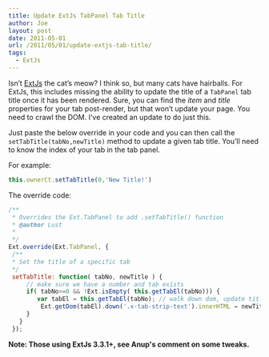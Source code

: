 ```yaml
---
title: Update ExtJs TabPanel Tab Title
author: Joe
layout: post
date: 2011-05-01
url: /2011/05/01/update-extjs-tab-title/
tags:
  - ExtJs
---
```

Isn&#8217;t [ExtJs][1] the cat&#8217;s meow? I think so, but many cats have hairballs. For ExtJs, this includes missing the ability to update the title of a `TabPanel` tab title once it has been rendered. Sure, you can find the _item_ and _title_ properties for your tab post-render, but that won&#8217;t update your page. You need to crawl the DOM. I&#8217;ve created an update to do just this.

Just paste the below override in your code and you can then call the `setTabTitle(tabNo,newTitle)` method to update a given tab title. You&#8217;ll need to know the index of your tab in the tab panel.

For example:

```javascript
this.ownerCt.setTabTitle(0,'New Title!')
```

The override code:

```javascript
/**
 * Overrides the Ext.TabPanel to add .setTabTitle() function
 * @author Lust
 *
 */
Ext.override(Ext.TabPanel, {
 /**
 * Set the title of a specific tab
 */
 setTabTitle: function( tabNo, newTitle ) {
     // make sure we have a number and tab exists
     if( tabNo>=0 && !Ext.isEmpty( this.getTabEl(tabNo))) {
        var tabEl = this.getTabEl(tabNo); // walk down dom, update title span
         Ext.getDom(tabEl).down('.x-tab-strip-text').innerHTML = newTitle;
     }
   }
 });
```

**Note: Those using ExtJs 3.3.1+, see Anup's comment on some tweaks.**

 [1]: https://www.sencha.com/products/extjs/
